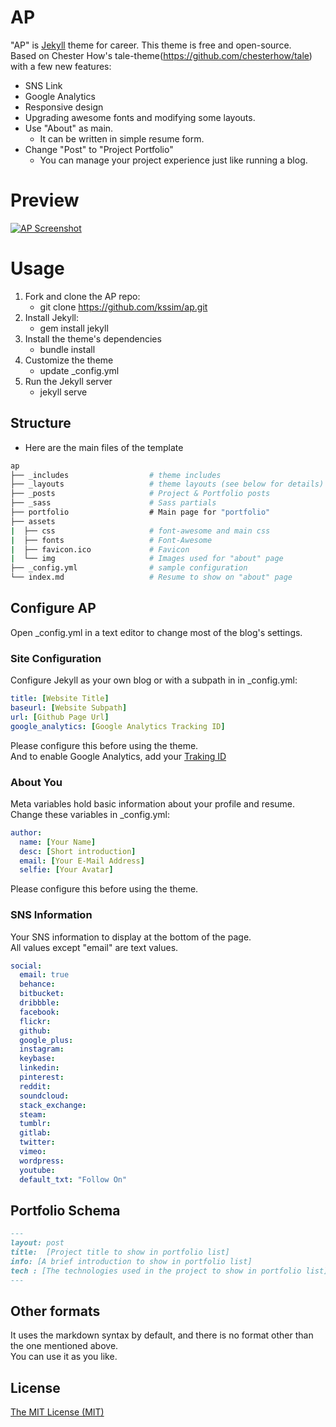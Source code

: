 # AP
"AP" is [Jekyll](https://jekyllrb.com/) theme for career. This theme is free and open-source.  
Based on Chester How's tale-theme(https://github.com/chesterhow/tale) with a few new features:  
* SNS Link
* Google Analytics
* Responsive design
* Upgrading awesome fonts and modifying some layouts.
* Use "About" as main.
  * It can be written in simple resume form.
* Change "Post" to "Project Portfolio"
  * You can manage your project experience just like running a blog.


# Preview
[![AP Screenshot](https://github.com/kssim/ap/blob/master/screenshot.png?raw=true)](https://kssim.github.io/ap/)


# Usage
1. Fork and clone the AP repo:
    * git clone https://github.com/kssim/ap.git
2. Install Jekyll:
    * gem install jekyll
3. Install the theme's dependencies
    * bundle install
4. Customize the theme
    * update _config.yml
5. Run the Jekyll server
    * jekyll serve


## Structure
* Here are the main files of the template
```bash
ap
├── _includes                  # theme includes
├── _layouts                   # theme layouts (see below for details)
├── _posts                     # Project & Portfolio posts
├── _sass                      # Sass partials 
├── portfolio                  # Main page for "portfolio"
├── assets
|  ├── css                     # font-awesome and main css
|  ├── fonts                   # Font-Awesome
|  ├── favicon.ico             # Favicon
|  └── img                     # Images used for "about" page
├── _config.yml                # sample configuration
└── index.md                   # Resume to show on "about" page
```

## Configure AP
Open _config.yml in a text editor to change most of the blog's settings.


### Site Configuration
Configure Jekyll as your own blog or with a subpath in in _config.yml:  
```yml
title: [Website Title]
baseurl: [Website Subpath]
url: [Github Page Url]
google_analytics: [Google Analytics Tracking ID]
```
Please configure this before using the theme.  
And to enable Google Analytics, add your [Traking ID](https://support.google.com/analytics/answer/1008080?visit_id=1-636579797402349951-2693679291&rd=1)



### About You
Meta variables hold basic information about your profile and resume.  
Change these variables in _config.yml:  
```yml
author:
  name: [Your Name]
  desc: [Short introduction]
  email: [Your E-Mail Address]
  selfie: [Your Avatar]
```
Please configure this before using the theme.



### SNS Information
Your SNS information to display at the bottom of the page.  
All values except "email" are text values.  
```yml
social:
  email: true
  behance:
  bitbucket:
  dribbble:
  facebook:
  flickr:
  github: 
  google_plus:
  instagram:
  keybase:
  linkedin:
  pinterest:
  reddit:
  soundcloud:
  stack_exchange:
  steam:
  tumblr:
  gitlab:
  twitter: 
  vimeo:
  wordpress:
  youtube:
  default_txt: "Follow On"
```


## Portfolio Schema
```markdown
---
layout: post
title:  [Project title to show in portfolio list]
info: [A brief introduction to show in portfolio list]
tech : [The technologies used in the project to show in portfolio list]
---
```

## Other formats
It uses the markdown syntax by default, and there is no format other than the one mentioned above.  
You can use it as you like.  


## License
[The MIT License (MIT)](https://raw.githubusercontent.com/kssim/ap/master/LICENSE)
